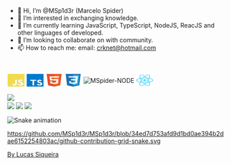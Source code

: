- 👋 Hi, I’m @MSp1d3r (Marcelo Spider)
- 👀 I’m interested in exchanging knowledge.
- 🌱 I’m currently learning JavaScript, TypeScript, NodeJS, ReacJS and other linguages of developed.
- 💞️ I’m looking to collaborate on with community.
- 📫 How to reach me: email: crknet@hotmail.com

<!---
MSp1d3r/MSp1d3r is a ✨ special ✨ repository because its `README.md` (this file) appears on your GitHub profile.
You can click the Preview link to take a look at your changes.
--->
##
<div style="display: inline_block"><br>
  
  <img align="center" alt="MSpider-Js" height="30" width="40" src="https://raw.githubusercontent.com/devicons/devicon/master/icons/javascript/javascript-plain.svg">
  
  <img align="center" alt="MSpider-Ts" height="30" width="40" src="https://raw.githubusercontent.com/devicons/devicon/master/icons/typescript/typescript-plain.svg">
  
  <img align="center" alt="MSpider-HTML" height="30" width="40" src="https://raw.githubusercontent.com/devicons/devicon/master/icons/html5/html5-original.svg">
  
  <img align="center" alt="MSpider-CSS" height="30" width="40" src="https://raw.githubusercontent.com/devicons/devicon/master/icons/css3/css3-original.svg">
  
  <img align="center" alt="MSpider-NODE" height="30" width="40" src="https://cdn.jsdelivr.net/gh/devicons/devicon/icons/nodejs/nodejs-original.svg">

  <img align="center" alt="MSpider-React" height="30" width="40" src="https://raw.githubusercontent.com/devicons/devicon/master/icons/react/react-original.svg">

</div>
<br>
<div align="left"> 
  <img align="180em" src="https://github-readme-stats.vercel.app/api/top-langs/?username=MSp1d3r&layout=compact&langs_count=7&theme=great-gatsby"/>
</div>

 <div> 
  <a href="https://www.instagram.com/mspidertrader/" target="_blank"><img src="https://img.shields.io/badge/-Instagram-%23E4405F?style=for-the-badge&logo=instagram&logoColor=white" target="_blank"></a>
  <a href = "mailto:crknet@hotmail.com"><img src="https://img.shields.io/badge/-Gmail-%23333?style=for-the-badge&logo=gmail&logoColor=white" target="_blank"></a>
  <a href="https://www.linkedin.com/in/mspider/" target="_blank"><img src="https://img.shields.io/badge/-LinkedIn-%230077B5?style=for-the-badge&logo=linkedin&logoColor=white" target="_blank"></a> 
 
  ![Snake animation](https://github.com/LucasSiqueiraSurreco/LucasSiqueiraSurreco/blob/output/github-contribution-grid-snake.svg)
  
   https://github.com/MSp1d3r/MSp1d3r/blob/34ed7d753afd9d1bd0ae394b2dae6152254803ac/github-contribution-grid-snake.svg
   
   <a href="https://www.linkedin.com/in/lucassiqueirasurreco" align="right" target="_blank">By Lucas Siqueira</a> 
 
</div>

